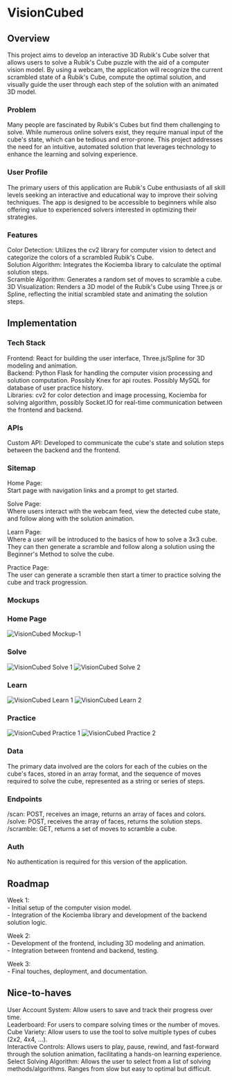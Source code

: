 # VisionCubed
## Overview

This project aims to develop an interactive 3D Rubik's Cube solver that allows users to solve a Rubik's Cube puzzle with the aid of a computer vision model. By using a webcam, the application will recognize the current scrambled state of a Rubik's Cube, compute the optimal solution, and visually guide the user through each step of the solution with an animated 3D model.

### Problem

Many people are fascinated by Rubik's Cubes but find them challenging to solve. While numerous online solvers exist, they require manual input of the cube's state, which can be tedious and error-prone. This project addresses the need for an intuitive, automated solution that leverages technology to enhance the learning and solving experience.

### User Profile

The primary users of this application are Rubik's Cube enthusiasts of all skill levels seeking an interactive and educational way to improve their solving techniques. The app is designed to be accessible to beginners while also offering value to experienced solvers interested in optimizing their strategies.

### Features

Color Detection: Utilizes the cv2 library for computer vision to detect and categorize the colors of a scrambled Rubik's Cube.  
Solution Algorithm: Integrates the Kociemba library to calculate the optimal solution steps.  
Scramble Algorithm: Generates a random set of moves to scramble a cube.
3D Visualization: Renders a 3D model of the Rubik's Cube using Three.js or Spline, reflecting the initial scrambled state and animating the solution steps.    

## Implementation
### Tech Stack

Frontend: React for building the user interface, Three.js/Spline for 3D modeling and animation.  
Backend: Python Flask for handling the computer vision processing and solution computation. Possibly Knex for api routes. Possibly MySQL for database of user practice history.  
Libraries: cv2 for color detection and image processing, Kociemba for solving algorithm, possibly Socket.IO for real-time communication between the frontend and backend.  

### APIs

Custom API: Developed to communicate the cube's state and solution steps between the backend and the frontend.  

### Sitemap

Home Page:  
			Start page with navigation links and a prompt to get started. 
     
Solve Page:  
			Where users interact with the webcam feed, view the detected cube state, and follow along with the solution animation.  
     
Learn Page:  
			Where a user will be introduced to the basics of how to  solve a 3x3 cube. They can then generate a scramble and follow along a solution using the Beginner's Method to solve the cube.  
     
Practice Page:  
			The user can generate a scramble then start a timer to practice solving the cube and track progression.  

### Mockups

### Home Page

![VisionCubed Mockup-1](https://github.com/yelkhashab/VisionCubed/assets/88597501/8cca8ac7-ad86-419d-8912-7cf4b764f3ce)

### Solve

![VisionCubed Solve 1](https://github.com/yelkhashab/VisionCubed/assets/88597501/a60cfa60-eff4-4b89-a6a0-9991dfbced29)
![VisionCubed Solve 2](https://github.com/yelkhashab/VisionCubed/assets/88597501/bafd15b3-6c5f-4cf5-859c-0e83150a86b3)

### Learn

![VisionCubed Learn 1](https://github.com/yelkhashab/VisionCubed/assets/88597501/8a9a7624-fb9f-4999-87d4-c4ed9d62f272)
![VisionCubed Learn 2](https://github.com/yelkhashab/VisionCubed/assets/88597501/edac6757-caa1-43a9-9261-8231bf111c6b)

### Practice

![VisionCubed Practice 1](https://github.com/yelkhashab/VisionCubed/assets/88597501/3a821e5f-ebe6-4ff4-8691-0d3783068347)
![VisionCubed Practice 2](https://github.com/yelkhashab/VisionCubed/assets/88597501/6020f578-5ab8-44aa-bce6-6de641887b87)

### Data

The primary data involved are the colors for each of the cubies on the cube's faces, stored in an array format, and the sequence of moves required to solve the cube, represented as a string or series of steps.

### Endpoints

/scan: POST, receives an image, returns an array of faces and colors.  
/solve: POST, receives the array of faces, returns the solution steps.  
/scramble: GET, returns a set of moves to scramble a cube.  

### Auth

No authentication is required for this version of the application.

## Roadmap

Week 1:  
    - Initial setup of the computer vision model.  
    - Integration of the Kociemba library and development of the backend solution logic.  
    
Week 2:  
    - Development of the frontend, including 3D modeling and animation.  
    - Integration between frontend and backend, testing. 
      
Week 3:  
    - Final touches, deployment, and documentation.  

## Nice-to-haves

User Account System: Allow users to save and track their progress over time.  
Leaderboard: For users to compare solving times or the number of moves.  
Cube Variety: Allow users to use the tool to solve multiple types of cubes (2x2, 4x4, ...).  
Interactive Controls: Allows users to play, pause, rewind, and fast-forward through the solution animation, facilitating a hands-on learning experience.  
Select Solving Algorithm: Allows the user to select from a list of solving methods/algorithms. Ranges from slow but easy to optimal but difficult.
